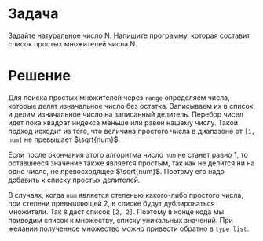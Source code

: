 # Задача
Задайте натуральное число N. Напишите программу, которая составит список простых множителей числа N.

# Решение
Для поиска простых множителей через `range` определяем числа, которые делят изначальное число без остатка. Записываем их в список, и делим изначальное число на записанный делитель. Перебор чисел идет пока квадрат индекса меньше или равен нашему числу. Такой подход исходит из того, что величина простого числа в диапазоне от `[1, num]` не превышает $\sqrt{num}$.

Если после окончания этого алгоритма число `num` не станет равно 1, то оставшееся значение также является простым, так как не делится ни на одно число, не превосходящее $\sqrt{num}$. Поэтому его надо добавить к списку простых делителей.

В случаях, когда `num` является степенью какого-либо простого числа, при степени превышающей 2, в списке будут дублироваться множители. Так `8` даст список `[2, 2]`. Поэтому в конце кода мы приводим список к множеству, списку уникальных значений. При желании полученное множество можно привести обратно в `type list`.